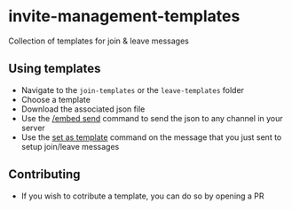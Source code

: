 # invite-management-templates

Collection of templates for join &amp; leave messages

## Using templates

- Navigate to the `join-templates` or the `leave-templates` folder
- Choose a template
- Download the associated json file
- Use the [/embed send](https://siris.gitbook.io/invite-management/commands/utility#embed) command to send the json to any channel in your server
- Use the [set as template](https://siris.gitbook.io/invite-management/commands/config#set-as-template) command on the message that you just sent to setup join/leave messages

## Contributing

- If you wish to cotribute a template, you can do so by opening a PR
